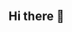 ## Hi there 👋

<!--
**mz-dev88/mz-dev88** is a ✨ _special_ ✨ repository because its `README.md` (this file) appears on your GitHub profile.

Here are some ideas to get you started:

- 🔭 I’m currently working on an app for pilots to automatically enter weights and balances information for multiple flight without needing to input data repetetively
- 🌱 I’m currently learning Autoit and Python as well as general developer and computer science concepts
- 👯 I’m looking to collaborate on open source projects to build my skills and portfolio of works
- 🤔 I’m looking for help with finding projects to volunteer my time and energy into and contribute to someone else's hobby until I become competent enough to start my own 
- 💬 Ask me about anything to do with aviation as I am a flying enthusiast and ex-military helicopter pilot
- 📫 How to reach me: please send me an email at mzagol@live.com
-->
